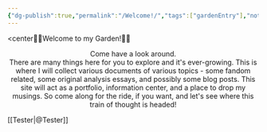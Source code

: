 ```yaml
---
{"dg-publish":true,"permalink":"/Welcome!/","tags":["gardenEntry"],"noteIcon":""}
---
```


<center🪻🌸Welcome to my Garden!📖👋</center>

<center>Come have a look around.</center>

<center>There are many things here for you to explore and it's ever-growing. This is where I will collect various documents of various topics - some fandom related, some original analysis essays, and possibly some blog posts. This site will act as a portfolio, information center, and a place to drop my musings. So come along for the ride, if you want, and let's see where this train of thought is headed!</center>

[[Tester\|@Tester]]
